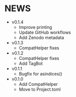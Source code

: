 # NEWS

- v0.1.4
  - Improve printing
  - Update GitHub workflows
  - Add Zenodo metadata
- v0.1.3
  - CompatHelper fixes
- v0.1.2
  - CompatHelper fixes
  - Add TagBot
- v0.1.1
  - Bugfix for asindices()
- v0.1.0
  - Add CompatHelper
  - Move to Project.toml
